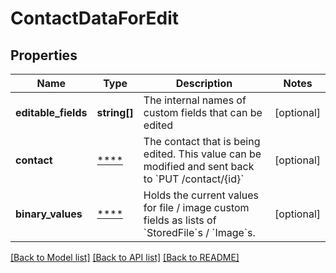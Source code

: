 # ContactDataForEdit

## Properties
Name | Type | Description | Notes
------------ | ------------- | ------------- | -------------
**editable_fields** | **string[]** | The internal names of custom fields that can be edited | [optional] 
**contact** | [****](.md) | The contact that is being edited. This value can be modified and sent back to &#x60;PUT /contact/{id}&#x60; | [optional] 
**binary_values** | [****](.md) | Holds the current values for file / image custom fields as lists of &#x60;StoredFile&#x60;s / &#x60;Image&#x60;s. | [optional] 

[[Back to Model list]](../../README.md#documentation-for-models) [[Back to API list]](../../README.md#documentation-for-api-endpoints) [[Back to README]](../../README.md)

